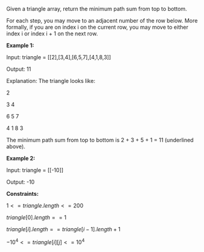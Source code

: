 Given a triangle array, return the minimum path sum from top to bottom.

For each step, you may move to an adjacent number of the row below. More formally, if you are on index i on the current row, you may move to either index i or index i + 1 on the next row.

**Example 1:**

Input: triangle = [[2],[3,4],[6,5,7],[4,1,8,3]]

Output: 11

Explanation: The triangle looks like:

   2
   
  3 4
  
 6 5 7
 
4 1 8 3

The minimum path sum from top to bottom is 2 + 3 + 5 + 1 = 11 (underlined above).

**Example 2:**

Input: triangle = [[-10]]

Output: -10
 

**Constraints:**

$1 <= triangle.length <= 200$

$triangle[0].length == 1$

$triangle[i].length == triangle[i - 1].length + 1$

$-10^4 <= triangle[i][j] <= 10^4$
